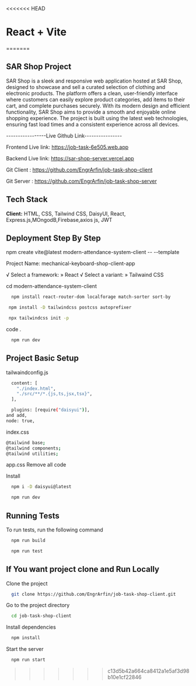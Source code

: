 <<<<<<< HEAD
# React + Vite
=======
## SAR Shop Project


SAR Shop is a sleek and responsive web application hosted at SAR Shop, designed to showcase and sell a curated selection of clothing and electronic products. The platform offers a clean, user-friendly interface where customers can easily explore product categories, add items to their cart, and complete purchases securely. With its modern design and efficient functionality, SAR Shop aims to provide a smooth and enjoyable online shopping experience. The project is built using the latest web technologies, ensuring fast load times and a consistent experience across all devices.

-----------------Live Github Link----------------

Frontend Live link:  https://job-task-6e505.web.app

Backend Live link: https://sar-shop-server.vercel.app

Git Client : https://github.com/EngrArfin/job-task-shop-client

Git Server : https://github.com/EngrArfin/job-task-shop-server

## Tech Stack

**Client:** HTML, CSS, Tailwind CSS, DaisyUI, React,
 Express.js,MOngodB,Firebase,axios js, JWT

## Deployment Step By Step

npm create vite@latest modern-attendance-system-client -- --template 

Project Name: mechanical-keyboard-shop-client-app

√ Select a framework: » React
√ Select a variant: » Tailwaind CSS

cd modern-attendance-system-client

```bash
  npm install react-router-dom localforage match-sorter sort-by
```

```bash
 npm install -D tailwindcss postcss autoprefixer
```

```bash
 npx tailwindcss init -p
```


code .


```bash
  npm run dev
```

## Project Basic Setup

tailwaindconfig.js

```bash
  content: [
    "./index.html",
    "./src/**/*.{js,ts,jsx,tsx}",
  ],
```

```bash
  plugins: [require("daisyui")],
and add,
node: true,
```

index.css
```bash
@tailwind base;
@tailwind components;
@tailwind utilities;

```

app.css
Remove all code

Install

```bash
  npm i -D daisyui@latest
```


```bash
  npm run dev
```


## Running Tests

To run tests, run the following command

```bash
  npm run build
```
```bash
  npm run test
```



## If You want project clone and Run Locally

Clone the project

```bash
  git clone https://github.com/EngrArfin/job-task-shop-client.git
```

Go to the project directory

```bash
  cd job-task-shop-client
```

Install dependencies

```bash
  npm install
```

Start the server

```bash
  npm run start
```

>>>>>>> c13d5b42a664ca8412a1e5af3d98b10e1cf22846
